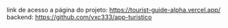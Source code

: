 link de acesso a página do projeto: https://tourist-guide-alpha.vercel.app/
backend: https://github.com/vxc333/app-turistico
